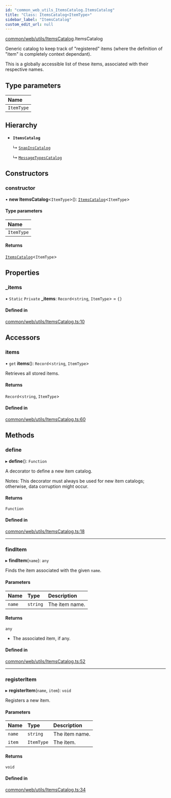 ```yaml
---
id: "common_web_utils_ItemsCatalog.ItemsCatalog"
title: "Class: ItemsCatalog<ItemType>"
sidebar_label: "ItemsCatalog"
custom_edit_url: null
---
```


[common/web/utils/ItemsCatalog](../modules/common_web_utils_ItemsCatalog.md).ItemsCatalog

Generic catalog to keep track of "registered" items (where the definition of "item" is completely context dependant).

This is a globally accessible list of these items, associated with their respective names.

## Type parameters

| Name |
| :------ |
| `ItemType` |

## Hierarchy

- **`ItemsCatalog`**

  ↳ [`SnapInsCatalog`](frontend_src_ui_snapins_SnapInsCatalog.SnapInsCatalog.md)

  ↳ [`MessageTypesCatalog`](common_web_core_messaging_MessageTypesCatalog.MessageTypesCatalog.md)

## Constructors

### constructor

• **new ItemsCatalog**<`ItemType`\>(): [`ItemsCatalog`](common_web_utils_ItemsCatalog.ItemsCatalog.md)<`ItemType`\>

#### Type parameters

| Name |
| :------ |
| `ItemType` |

#### Returns

[`ItemsCatalog`](common_web_utils_ItemsCatalog.ItemsCatalog.md)<`ItemType`\>

## Properties

### \_items

▪ `Static` `Private` **\_items**: `Record`<`string`, `ItemType`\> = `{}`

#### Defined in

[common/web/utils/ItemsCatalog.ts:10](https://github.com/Soroush9978/rds-ng/blob/165bdc6/src/common/web/utils/ItemsCatalog.ts#L10)

## Accessors

### items

• `get` **items**(): `Record`<`string`, `ItemType`\>

Retrieves all stored items.

#### Returns

`Record`<`string`, `ItemType`\>

#### Defined in

[common/web/utils/ItemsCatalog.ts:60](https://github.com/Soroush9978/rds-ng/blob/165bdc6/src/common/web/utils/ItemsCatalog.ts#L60)

## Methods

### define

▸ **define**(): `Function`

A decorator to define a new item catalog.

Notes:
    This decorator must always be used for new item catalogs; otherwise, data corruption might occur.

#### Returns

`Function`

#### Defined in

[common/web/utils/ItemsCatalog.ts:18](https://github.com/Soroush9978/rds-ng/blob/165bdc6/src/common/web/utils/ItemsCatalog.ts#L18)

___

### findItem

▸ **findItem**(`name`): `any`

Finds the item associated with the given ``name``.

#### Parameters

| Name | Type | Description |
| :------ | :------ | :------ |
| `name` | `string` | The item name. |

#### Returns

`any`

- The associated item, if any.

#### Defined in

[common/web/utils/ItemsCatalog.ts:52](https://github.com/Soroush9978/rds-ng/blob/165bdc6/src/common/web/utils/ItemsCatalog.ts#L52)

___

### registerItem

▸ **registerItem**(`name`, `item`): `void`

Registers a new item.

#### Parameters

| Name | Type | Description |
| :------ | :------ | :------ |
| `name` | `string` | The item name. |
| `item` | `ItemType` | The item. |

#### Returns

`void`

#### Defined in

[common/web/utils/ItemsCatalog.ts:34](https://github.com/Soroush9978/rds-ng/blob/165bdc6/src/common/web/utils/ItemsCatalog.ts#L34)
